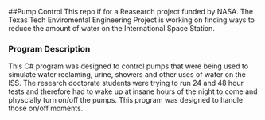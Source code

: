 ##Pump Control
This repo if for a Reasearch project funded by NASA. The Texas Tech Enviromental Engineering Project is working on finding ways to reduce the amount of water on the International Space Station. 

### Program Description
This C# program was designed to control pumps that were being used to simulate water reclaming, urine, showers and other uses of water on the ISS. The research doctorate students were trying to run 24 and 48 hour tests and therefore had to wake up at insane hours of the night to come and physcially turn on/off the pumps. This program was designed to handle those on/off moments. 
